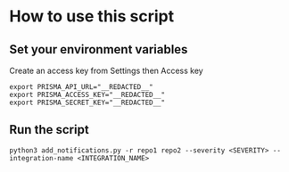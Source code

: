 # How to use this script

## Set your environment variables

Create an access key from Settings then Access key  


```
export PRISMA_API_URL="__REDACTED__"
export PRISMA_ACCESS_KEY="__REDACTED__"
export PRISMA_SECRET_KEY="__REDACTED__"
```

## Run the script

```console
python3 add_notifications.py -r repo1 repo2 --severity <SEVERITY> --integration-name <INTEGRATION_NAME>
```
